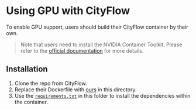 # Using GPU with CityFlow

To enable GPU support, users should build their CityFlow container by their own.

> Note that users need to install the NVIDIA Container Toolkit. Please refer to the [official documentation](https://docs.nvidia.com/datacenter/cloud-native/container-toolkit/install-guide.html#docker) for more details.

## Installation

1. Clone the repo from CityFlow.
2. Replace their Dockerfile with [ours](./Dockerfile) in this directory.
3. Use the [`requirements.txt`](./requirements.txt) in this folder to install the dependencies within the container.
